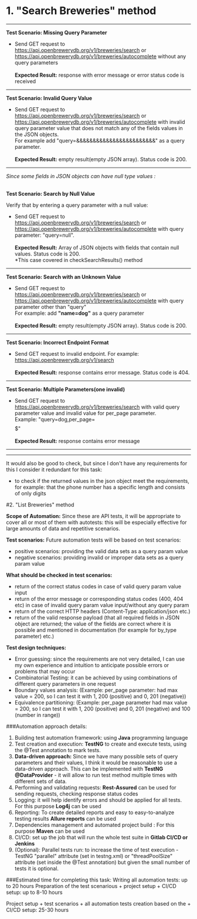 # 1. "Search Breweries" method

---
**Test Scenario: Missing Query Parameter**

- Send GET request to https://api.openbrewerydb.org/v1/breweries/search or https://api.openbrewerydb.org/v1/breweries/autocomplete without any query parameters <br><br>
**Expected Result:** response with error message or error status code is received

---
**Test Scenario: Invalid Query Value**

- Send GET request to https://api.openbrewerydb.org/v1/breweries/search or https://api.openbrewerydb.org/v1/breweries/autocomplete 
with invalid query parameter value that does not match any of the fields values in the JSON objects. <br>
For example add "query=&&&&&&&&&&&&&&&&&&&&&&&&" as a query parameter. <br> <br>
  **Expected Result:** empty result(empty JSON array). Status code is 200.
---

<i>Since some fields in JSON objects can have null type values :</i> <br><br>

**Test Scenario: Search by Null Value**

Verify that by entering a query parameter with a null value:
- Send GET request to https://api.openbrewerydb.org/v1/breweries/search or https://api.openbrewerydb.org/v1/breweries/autocomplete with query parameter: "query=null". <br><br>
  **Expected Result:** Array of JSON objects with fields that contain null values. Status code is 200. <br>
*This case covered in checkSearchResults() method
---

**Test Scenario: Search with an Unknown Value**
- Send GET request to https://api.openbrewerydb.org/v1/breweries/search or https://api.openbrewerydb.org/v1/breweries/autocomplete 
with query parameter other than "query" <br>
For example: add **"name=dog"** as a query parameter<br><br>
**Expected Result:** empty result(empty JSON array). Status code is 200.
---

**Test Scenario: Incorrect Endpoint Format**
 - Send GET request to invalid endpoint. For example: https://api.openbrewerydb.org/v1/search <br><br>
**Expected Result:** response contains error message. Status code is 404.
---

**Test Scenario: Multiple Parameters(one invalid)** 
- Send GET request to https://api.openbrewerydb.org/v1/breweries/search  with valid query parameter value  and invalid value for per_page  parameter. <br>
Example: "query=dog,per_page=$$$$$$$$$" <br><br>
  **Expected Result:** response contains error message
---

---


It would also be good to check, but since I don't have any requirements for this I consider it redundant for this task:
- to check if the returned values in the json object meet the requirements, for example: that the phone number has a specific length and consists of only digits






#2. "List Breweries" method

**Scope of Automation:** Since these are API tests, it will be appropriate to cover all or most of them with autotests:
this will be especially effective for large amounts of data and repetitive scenarios.


**Test scenarios:**
Future automation tests will be based on test scenarios:

- positive scenarios: providing the valid data sets as a query param value
- negative scenarios:  providing invalid or improper data sets as a query param value


**What should be checked in test scenarios:**

- return of the correct status codes in case of valid query param value input
- return of the error message or corresponding status codes (400, 404 etc) in case of invalid query param value input/without any query param 
- return of the correct HTTP headers (Content-Type: application/json etc.)
- return of the valid response payload (that all required fields in JSON object are returned; the value of the fields are correct where it is possible and mentioned in documentation (for example for by_type parameter) etc.)


**Test design techniques:**
- Error guessing: since the requirements are not very detailed, I can use my own experience and intuition to anticipate possible errors or problems that may occur
- Combinatorial Testing: it can be achieved by using combinations of different query parameters in one request
- Boundary values analysis: (Example: per_page parameter: had max value = 200, so I can test it with 1, 200 (positive) and  0, 201 (negative))
- Equivalence partitioning: (Example: per_page parameter had max value = 200, so I can test it with 1, 200 (positive) and  0, 201 (negative) and 100 (number in range))


###Automation approach details:

1. Building test automation framework: using **Java** programming language
2. Test creation and execution: **TestNG** to create and execute tests, using the @Test annotation to mark tests.
3. **Data-driven approach:** Since we have many possible sets of query parameters and their values, I think it would be reasonable to use a data-driven approach. 
This can be implemented with **TestNG @DataProvider** - it will allow to run test method multiple times with different sets of data.
4. Performing and validating requests: **Rest-Assured** can be used for sending requests, checking response status codes
5. Logging: it will help identify errors and should be applied for all tests. For this purpose **Log4j** can be used
6. Reporting: To create detailed reports and easy to easy-to-analyze testing results **Allure reports** can be used
7. Dependencies management and automated project build : For this purpose **Maven** can be used
8. CI/CD: set up the job that will run the whole test suite in **Gitlab CI/CD or Jenkins** 
9. (Optional): Parallel tests run: to increase the time of test execution - TestNG  "parallel" attribute (set in testng.xml) 
or "threadPoolSize" attribute (set inside the @Test annotation) but given the small number of tests it is optional.


###Estimated time for completing this task: 
Writing all automation tests: up to 20 hours
Preparation of the test scenarious + project setup + CI/CD setup: up to 8-10 hours

Project setup +  test scenarios + all automation tests creation based on the + CI/CD setup: 25-30 hours